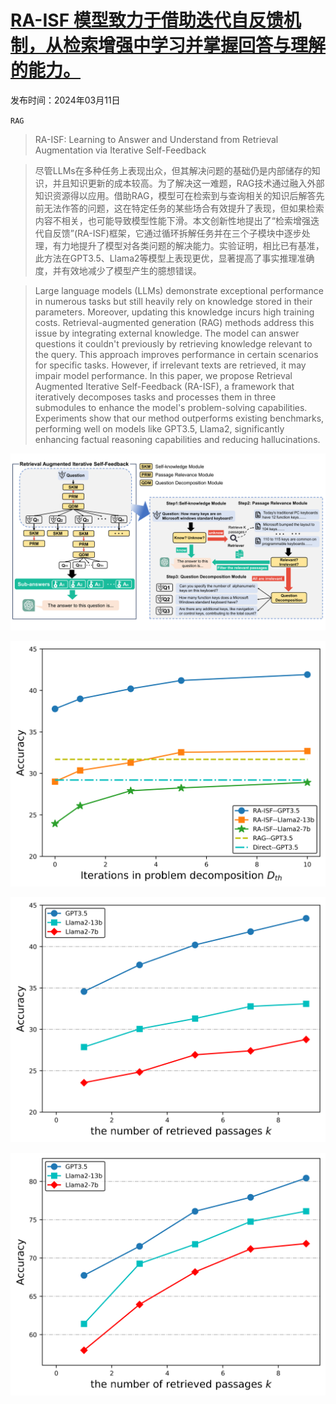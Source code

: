 # [RA-ISF 模型致力于借助迭代自反馈机制，从检索增强中学习并掌握回答与理解的能力。](https://arxiv.org/abs/2403.06840)

发布时间：2024年03月11日

`RAG`

> RA-ISF: Learning to Answer and Understand from Retrieval Augmentation via Iterative Self-Feedback

> 尽管LLMs在多种任务上表现出众，但其解决问题的基础仍是内部储存的知识，并且知识更新的成本较高。为了解决这一难题，RAG技术通过融入外部知识资源得以应用。借助RAG，模型可在检索到与查询相关的知识后解答先前无法作答的问题，这在特定任务的某些场合有效提升了表现，但如果检索内容不相关，也可能导致模型性能下滑。本文创新性地提出了“检索增强迭代自反馈”(RA-ISF)框架，它通过循环拆解任务并在三个子模块中逐步处理，有力地提升了模型对各类问题的解决能力。实验证明，相比已有基准，此方法在GPT3.5、Llama2等模型上表现更优，显著提高了事实推理准确度，并有效地减少了模型产生的臆想错误。

> Large language models (LLMs) demonstrate exceptional performance in numerous tasks but still heavily rely on knowledge stored in their parameters. Moreover, updating this knowledge incurs high training costs. Retrieval-augmented generation (RAG) methods address this issue by integrating external knowledge. The model can answer questions it couldn't previously by retrieving knowledge relevant to the query. This approach improves performance in certain scenarios for specific tasks. However, if irrelevant texts are retrieved, it may impair model performance. In this paper, we propose Retrieval Augmented Iterative Self-Feedback (RA-ISF), a framework that iteratively decomposes tasks and processes them in three submodules to enhance the model's problem-solving capabilities. Experiments show that our method outperforms existing benchmarks, performing well on models like GPT3.5, Llama2, significantly enhancing factual reasoning capabilities and reducing hallucinations.

![RA-ISF 模型致力于借助迭代自反馈机制，从检索增强中学习并掌握回答与理解的能力。](../../../paper_images/2403.06840/graph_final1.png)

![RA-ISF 模型致力于借助迭代自反馈机制，从检索增强中学习并掌握回答与理解的能力。](../../../paper_images/2403.06840/DthF.png)

![RA-ISF 模型致力于借助迭代自反馈机制，从检索增强中学习并掌握回答与理解的能力。](../../../paper_images/2403.06840/k_NQ.png)

![RA-ISF 模型致力于借助迭代自反馈机制，从检索增强中学习并掌握回答与理解的能力。](../../../paper_images/2403.06840/k_str.png)
